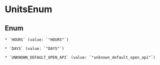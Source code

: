 
# UnitsEnum

## Enum


    * `HOURS` (value: `"HOURS"`)

    * `DAYS` (value: `"DAYS"`)

    * `UNKNOWN_DEFAULT_OPEN_API` (value: `"unknown_default_open_api"`)




